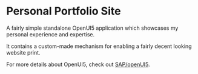 # Personal Portfolio Site
A fairly simple standalone OpenUI5 application which showcases my personal experience and expertise.

It contains a custom-made mechanism for enabling a fairly decent looking website print.

For more details about OpenUI5, check out [SAP/openUI5](https://github.com/SAP/openui5).
